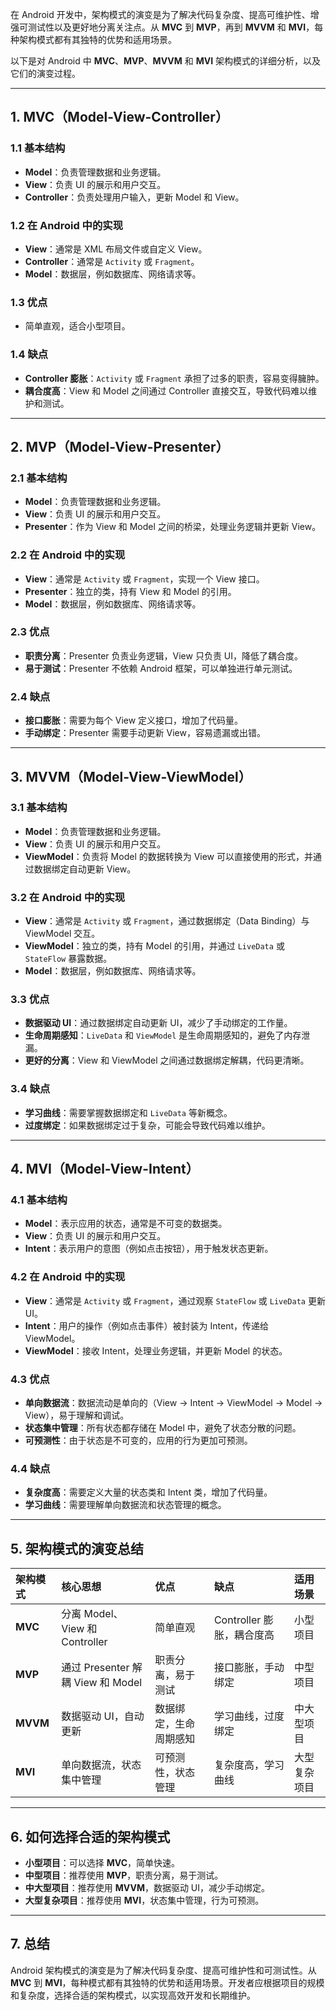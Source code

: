 在 Android 开发中，架构模式的演变是为了解决代码复杂度、提高可维护性、增强可测试性以及更好地分离关注点。从 **MVC** 到 **MVP**，再到 **MVVM** 和 **MVI**，每种架构模式都有其独特的优势和适用场景。

以下是对 Android 中 **MVC**、**MVP**、**MVVM** 和 **MVI** 架构模式的详细分析，以及它们的演变过程。

------

## 1. **MVC（Model-View-Controller）**

### 1.1 **基本结构**

- **Model**：负责管理数据和业务逻辑。
- **View**：负责 UI 的展示和用户交互。
- **Controller**：负责处理用户输入，更新 Model 和 View。

### 1.2 **在 Android 中的实现**

- **View**：通常是 XML 布局文件或自定义 View。
- **Controller**：通常是 `Activity` 或 `Fragment`。
- **Model**：数据层，例如数据库、网络请求等。

### 1.3 **优点**

- 简单直观，适合小型项目。

### 1.4 **缺点**

- **Controller 膨胀**：`Activity` 或 `Fragment` 承担了过多的职责，容易变得臃肿。
- **耦合度高**：View 和 Model 之间通过 Controller 直接交互，导致代码难以维护和测试。

------

## 2. **MVP（Model-View-Presenter）**

### 2.1 **基本结构**

- **Model**：负责管理数据和业务逻辑。
- **View**：负责 UI 的展示和用户交互。
- **Presenter**：作为 View 和 Model 之间的桥梁，处理业务逻辑并更新 View。

### 2.2 **在 Android 中的实现**

- **View**：通常是 `Activity` 或 `Fragment`，实现一个 View 接口。
- **Presenter**：独立的类，持有 View 和 Model 的引用。
- **Model**：数据层，例如数据库、网络请求等。

### 2.3 **优点**

- **职责分离**：Presenter 负责业务逻辑，View 只负责 UI，降低了耦合度。
- **易于测试**：Presenter 不依赖 Android 框架，可以单独进行单元测试。

### 2.4 **缺点**

- **接口膨胀**：需要为每个 View 定义接口，增加了代码量。
- **手动绑定**：Presenter 需要手动更新 View，容易遗漏或出错。

------

## 3. **MVVM（Model-View-ViewModel）**

### 3.1 **基本结构**

- **Model**：负责管理数据和业务逻辑。
- **View**：负责 UI 的展示和用户交互。
- **ViewModel**：负责将 Model 的数据转换为 View 可以直接使用的形式，并通过数据绑定自动更新 View。

### 3.2 **在 Android 中的实现**

- **View**：通常是 `Activity` 或 `Fragment`，通过数据绑定（Data Binding）与 ViewModel 交互。
- **ViewModel**：独立的类，持有 Model 的引用，并通过 `LiveData` 或 `StateFlow` 暴露数据。
- **Model**：数据层，例如数据库、网络请求等。

### 3.3 **优点**

- **数据驱动 UI**：通过数据绑定自动更新 UI，减少了手动绑定的工作量。
- **生命周期感知**：`LiveData` 和 `ViewModel` 是生命周期感知的，避免了内存泄漏。
- **更好的分离**：View 和 ViewModel 之间通过数据绑定解耦，代码更清晰。

### 3.4 **缺点**

- **学习曲线**：需要掌握数据绑定和 `LiveData` 等新概念。
- **过度绑定**：如果数据绑定过于复杂，可能会导致代码难以维护。

------

## 4. **MVI（Model-View-Intent）**

### 4.1 **基本结构**

- **Model**：表示应用的状态，通常是不可变的数据类。
- **View**：负责 UI 的展示和用户交互。
- **Intent**：表示用户的意图（例如点击按钮），用于触发状态更新。

### 4.2 **在 Android 中的实现**

- **View**：通常是 `Activity` 或 `Fragment`，通过观察 `StateFlow` 或 `LiveData` 更新 UI。
- **Intent**：用户的操作（例如点击事件）被封装为 Intent，传递给 ViewModel。
- **ViewModel**：接收 Intent，处理业务逻辑，并更新 Model 的状态。

### 4.3 **优点**

- **单向数据流**：数据流动是单向的（View → Intent → ViewModel → Model → View），易于理解和调试。
- **状态集中管理**：所有状态都存储在 Model 中，避免了状态分散的问题。
- **可预测性**：由于状态是不可变的，应用的行为更加可预测。

### 4.4 **缺点**

- **复杂度高**：需要定义大量的状态类和 Intent 类，增加了代码量。
- **学习曲线**：需要理解单向数据流和状态管理的概念。

------

## 5. **架构模式的演变总结**

| 架构模式 | 核心思想                          | 优点                   | 缺点                      | 适用场景     |
| :------- | :-------------------------------- | :--------------------- | :------------------------ | :----------- |
| **MVC**  | 分离 Model、View 和 Controller    | 简单直观               | Controller 膨胀，耦合度高 | 小型项目     |
| **MVP**  | 通过 Presenter 解耦 View 和 Model | 职责分离，易于测试     | 接口膨胀，手动绑定        | 中型项目     |
| **MVVM** | 数据驱动 UI，自动更新             | 数据绑定，生命周期感知 | 学习曲线，过度绑定        | 中大型项目   |
| **MVI**  | 单向数据流，状态集中管理          | 可预测性，状态管理     | 复杂度高，学习曲线        | 大型复杂项目 |

------

## 6. **如何选择合适的架构模式**

- **小型项目**：可以选择 **MVC**，简单快速。
- **中型项目**：推荐使用 **MVP**，职责分离，易于测试。
- **中大型项目**：推荐使用 **MVVM**，数据驱动 UI，减少手动绑定。
- **大型复杂项目**：推荐使用 **MVI**，状态集中管理，行为可预测。

------

## 7. **总结**

Android 架构模式的演变是为了解决代码复杂度、提高可维护性和可测试性。从 **MVC** 到 **MVI**，每种模式都有其独特的优势和适用场景。开发者应根据项目的规模和复杂度，选择合适的架构模式，以实现高效开发和长期维护。